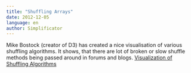 ```yaml
---
title: "Shuffling Arrays"
date: 2012-12-05
language: en
author: Simplificator
---
```


Mike Bostock (creator of D3) has created a nice visualisation of various shuffling algorithms. It shows, that there are lot of broken or slow shuffle methods being passed around in forums and blogs. [Visualization of Shuffling Algorithms](http://bost.ocks.org/mike/shuffle/)
